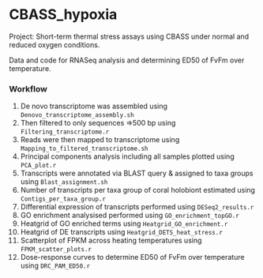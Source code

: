 # CBASS_hypoxia

Project: Short-term thermal stress assays using CBASS under normal and reduced oxygen conditions.

Data and code for RNASeq analysis and determining ED50 of FvFm over temperature.

### Workflow

1.	De novo transcriptome was assembled using `Denovo_transcriptome_assembly.sh`
2.	Then filtered to only sequences =>500 bp using `Filtering_transcriptome.r`
3.	Reads were then mapped to transcriptome using `Mapping_to_filtered_transcriptome.sh`
4.	Principal components analysis including all samples plotted using `PCA_plot.r`
5.	Transcripts were annotated via BLAST query & assigned to taxa groups using `Blast_assignment.sh`
6.	Number of transcripts per taxa group of coral holobiont estimated using `Contigs_per_taxa_group.r`
7.	Differential expression of transcripts performed using `DESeq2_results.r`
8.	GO enrichment analysised performed using `GO_enrichment_topGO.r`
9.	Heatgrid of GO enriched terms using `Heatgrid_GO_enrichment.r`
10.	Heatgrid of DE transcripts using `Heatgrid_DETS_heat_stress.r`
11.	Scatterplot of FPKM across heating temperatures using `FPKM_scatter_plots.r`
12. Dose-response curves to determine ED50 of FvFm over temperature using `DRC_PAM_ED50.r`
